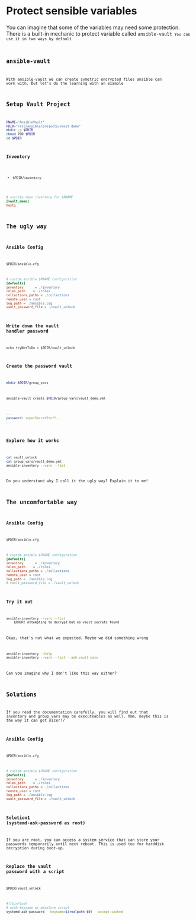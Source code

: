# Protect sensible variables
You can imagine that some of the variables may need some protection.
There is a built-in mechanic to protect variable called <code>ansible-vault<code>
You can use it in two ways by default

## ansible-vault
With ansible-vault we can create symetric encrypted files ansible can work with.
But  let's do the learning with an example

## Setup Vault Project
```bash
PNAME="AnsibleVault"
PDIR="/etc/ansible/projects/vault_demo"
mkdir -p $PDIR
chmod 700 $PDIR
cd $PDIR
```

### Inventory
* <code>$PDIR/inventory</code>
```ini
# ansible demo inventory for $PNAME
[vault_demo]
host1
```

## The ugly way
### Ansible Config
<code>$PDIR/ansible.cfg</code>
```ini
# custom ansible $PNAME configuration
[defaults]
inventory      = ./inventory
roles_path    = ./roles
collections_paths = ./collections
remote_user = root
log_path = ./ansible.log
vault_password_file = ./vault_unlock
```

### Write down the vault handler password
    echo tryNotToDo > $PDIR/vault_unlock

### Create the password vault
```bash
mkdir $PDIR/group_vars
```
```bash
ansible-vault create $PDIR/group_vars/vault_demo.yml
```
```yaml
---
password: superSecretStuff...
...
```

### Explore how it works
```bash
cat vault_unlock
cat group_vars/vault_demo.yml
ansible-inventory --vars --list
```
Do you understand why I call it the ugly way?
Explain it to me!

## The uncomfortable way
### Ansible Config
<code>$PDIR/ansible.cfg</code>
```ini
# custom ansible $PNAME configuration
[defaults]
inventory      = ./inventory
roles_path    = ./roles
collections_paths = ./collections
remote_user = root
log_path = ./ansible.log
# vault_password_file = ./vault_unlock
```

### Try it out
```bash
ansible-inventory --vars --list
	ERROR! Attempting to decrypt but no vault secrets found
```
Okay, that's not what we expected.
Maybe we did something wrong
```bash
ansible-inventory --help
ansible-inventory --vars --list --ask-vault-pass
```
Can you imagine why I don't like this way either?

## Solutions 
If you read the documentation carefully, you will find out that inventory and group_vars may be executeables as well.
Hmm, maybe this is the way it can get nicer!?


### Ansible Config
<code>$PDIR/ansible.cfg</code>
```ini
# custom ansible $PNAME configuration
[defaults]
inventory      = ./inventory
roles_path    = ./roles
collections_paths = ./collections
remote_user = root
log_path = ./ansible.log
vault_password_file = ./vault_unlock
```

### Solution1 (systemd-ask-password as root)
If you are root, you can access a system service that can store your passwords temporarily until next reboot.
This is used too for harddisk decryption during boot-up.

### Replace the vault password with a script
```
$PDIR/vault_unlock
```
```bash
#!/bin/bash
# with keyname as absolute script
systemd-ask-password --keyname=$(realpath $0) --accept-cached
```
<!--stackedit_data:
eyJoaXN0b3J5IjpbLTkyNTYxNDM3MSwyMzI2NDM4MjddfQ==
-->